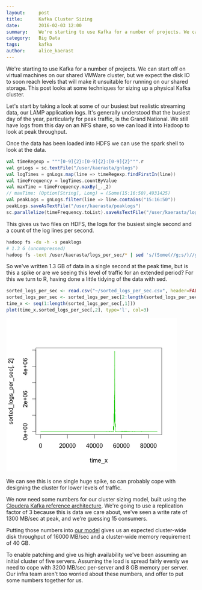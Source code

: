 ```yaml
---
layout:     post
title:      Kafka Cluster Sizing
date:       2016-02-03 12:00
summary:    We're starting to use Kafka for a number of projects. We can start off on virtual machines on our shared VMWare cluster, but we expect the disk IO to soon reach levels that will make it unsuitable for running on our shared storage. This post looks at some techniques for sizing up a physical Kafka cluster.
category:   Big Data
tags:       kafka
author:     alice_kaerast
---
```


We're starting to use Kafka for a number of projects. We can start off on virtual machines on our shared VMWare cluster, but we expect the disk IO to soon reach levels that will make it unsuitable for running on our shared storage. This post looks at some techniques for sizing up a physical Kafka cluster.

Let's start by taking a look at some of our busiest but realistic streaming data, our LAMP application logs. It's generally understood that the busiest day of the year, particularly for peak traffic, is the Grand National. We still have logs from this day on an NFS share, so we can load it into Hadoop to look at peak throughput.

Once the data has been loaded into HDFS we can use the spark shell to look at the data.

```scala
val timeRegexp = """[0-9]{2}:[0-9]{2}:[0-9]{2}""".r
val gnLogs = sc.textFile("/user/kaerasta/gnlogs")
val logTimes = gnLogs.map(line => timeRegexp.findFirstIn(line))
val timeFrequency = logTimes.countByValue
val maxTime = timeFrequency.maxBy(_._2)
// maxTime: (Option[String], Long) = (Some(15:16:50),4931425)
val peakLogs = gnLogs.filter(line => line.contains("15:16:50"))
peakLogs.saveAsTextFile("/user/kaerasta/peaklogs")
sc.parallelize(timeFrequency.toList).saveAsTextFile("/user/kaerasta/logs_per_sec")
```

This gives us two files on HDFS, the logs for the busiest single second and a count of the log lines per second.

```bash
hadoop fs -du -h -s peaklogs
# 1.3 G (uncompressed)
hadoop fs -text /user/kaerasta/logs_per_sec/* | sed 's/(Some(//g;s/)//g' | sort > sorted_logs_per_sec.csv
```

So we've written 1.3 GB of data in a single second at the peak time, but is this a spike or are we seeing this level of traffic for an extended period? For this we turn to R, having done a little tidying of the data with sed.

```R
sorted_logs_per_sec <- read.csv("~/sorted_logs_per_sec.csv", header=FALSE)
sorted_logs_per_sec <- sorted_logs_per_sec[2:length(sorted_logs_per_sec[,1]), ]
time_x <- seq(1:length(sorted_logs_per_sec[,1]))
plot(time_x,sorted_logs_per_sec[,2], type='l', col=3)
```

![Log spike](/images/Rplot-log-spike.png)

We can see this is one single huge spike, so can probably cope with designing the cluster for lower levels of traffic.

We now need some numbers for our cluster sizing model, built using the [Cloudera Kafka reference architecture](https://www.cloudera.com/content/www/en-us/resources/datasheet/kafka-reference-architecture.html). We're going to use a replication factor of 3 because this is data we care about, we've seen a write rate of 1300 MB/sec at peak, and we're guessing 15 consumers.

Putting those numbers into [our model](http://www.getguesstimate.com/models/3389) gives us an expected cluster-wide disk throughput of 16000 MB/sec and a cluster-wide memory requirement of 40 GB.

To enable patching and give us high availability we've been assuming an initial cluster of five servers. Assuming the load is spread fairly evenly we need to cope with 3200 MB/sec per-server and 8 GB memory per server. Our infra team aren't too worried about these numbers, and offer to put some numbers together for us.
